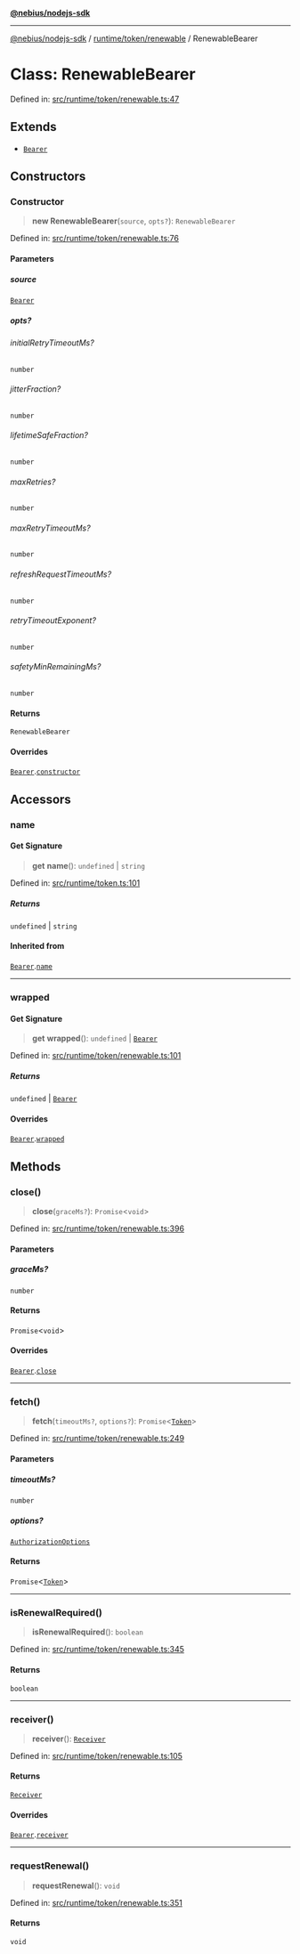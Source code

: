 [**@nebius/nodejs-sdk**](../../../../README.md)

***

[@nebius/nodejs-sdk](../../../../README.md) / [runtime/token/renewable](../README.md) / RenewableBearer

# Class: RenewableBearer

Defined in: [src/runtime/token/renewable.ts:47](https://github.com/nebius/nodejs-sdk/blob/2ec552fb564ad8fdbf78c4eb6e73ce9101501e8a/src/runtime/token/renewable.ts#L47)

## Extends

- [`Bearer`](../../classes/Bearer.md)

## Constructors

### Constructor

> **new RenewableBearer**(`source`, `opts?`): `RenewableBearer`

Defined in: [src/runtime/token/renewable.ts:76](https://github.com/nebius/nodejs-sdk/blob/2ec552fb564ad8fdbf78c4eb6e73ce9101501e8a/src/runtime/token/renewable.ts#L76)

#### Parameters

##### source

[`Bearer`](../../classes/Bearer.md)

##### opts?

###### initialRetryTimeoutMs?

`number`

###### jitterFraction?

`number`

###### lifetimeSafeFraction?

`number`

###### maxRetries?

`number`

###### maxRetryTimeoutMs?

`number`

###### refreshRequestTimeoutMs?

`number`

###### retryTimeoutExponent?

`number`

###### safetyMinRemainingMs?

`number`

#### Returns

`RenewableBearer`

#### Overrides

[`Bearer`](../../classes/Bearer.md).[`constructor`](../../classes/Bearer.md#constructor)

## Accessors

### name

#### Get Signature

> **get** **name**(): `undefined` \| `string`

Defined in: [src/runtime/token.ts:101](https://github.com/nebius/nodejs-sdk/blob/2ec552fb564ad8fdbf78c4eb6e73ce9101501e8a/src/runtime/token.ts#L101)

##### Returns

`undefined` \| `string`

#### Inherited from

[`Bearer`](../../classes/Bearer.md).[`name`](../../classes/Bearer.md#name)

***

### wrapped

#### Get Signature

> **get** **wrapped**(): `undefined` \| [`Bearer`](../../classes/Bearer.md)

Defined in: [src/runtime/token/renewable.ts:101](https://github.com/nebius/nodejs-sdk/blob/2ec552fb564ad8fdbf78c4eb6e73ce9101501e8a/src/runtime/token/renewable.ts#L101)

##### Returns

`undefined` \| [`Bearer`](../../classes/Bearer.md)

#### Overrides

[`Bearer`](../../classes/Bearer.md).[`wrapped`](../../classes/Bearer.md#wrapped)

## Methods

### close()

> **close**(`graceMs?`): `Promise`\<`void`\>

Defined in: [src/runtime/token/renewable.ts:396](https://github.com/nebius/nodejs-sdk/blob/2ec552fb564ad8fdbf78c4eb6e73ce9101501e8a/src/runtime/token/renewable.ts#L396)

#### Parameters

##### graceMs?

`number`

#### Returns

`Promise`\<`void`\>

#### Overrides

[`Bearer`](../../classes/Bearer.md).[`close`](../../classes/Bearer.md#close)

***

### fetch()

> **fetch**(`timeoutMs?`, `options?`): `Promise`\<[`Token`](../../classes/Token.md)\>

Defined in: [src/runtime/token/renewable.ts:249](https://github.com/nebius/nodejs-sdk/blob/2ec552fb564ad8fdbf78c4eb6e73ce9101501e8a/src/runtime/token/renewable.ts#L249)

#### Parameters

##### timeoutMs?

`number`

##### options?

[`AuthorizationOptions`](../../../authorization/provider/interfaces/AuthorizationOptions.md)

#### Returns

`Promise`\<[`Token`](../../classes/Token.md)\>

***

### isRenewalRequired()

> **isRenewalRequired**(): `boolean`

Defined in: [src/runtime/token/renewable.ts:345](https://github.com/nebius/nodejs-sdk/blob/2ec552fb564ad8fdbf78c4eb6e73ce9101501e8a/src/runtime/token/renewable.ts#L345)

#### Returns

`boolean`

***

### receiver()

> **receiver**(): [`Receiver`](../../classes/Receiver.md)

Defined in: [src/runtime/token/renewable.ts:105](https://github.com/nebius/nodejs-sdk/blob/2ec552fb564ad8fdbf78c4eb6e73ce9101501e8a/src/runtime/token/renewable.ts#L105)

#### Returns

[`Receiver`](../../classes/Receiver.md)

#### Overrides

[`Bearer`](../../classes/Bearer.md).[`receiver`](../../classes/Bearer.md#receiver)

***

### requestRenewal()

> **requestRenewal**(): `void`

Defined in: [src/runtime/token/renewable.ts:351](https://github.com/nebius/nodejs-sdk/blob/2ec552fb564ad8fdbf78c4eb6e73ce9101501e8a/src/runtime/token/renewable.ts#L351)

#### Returns

`void`
